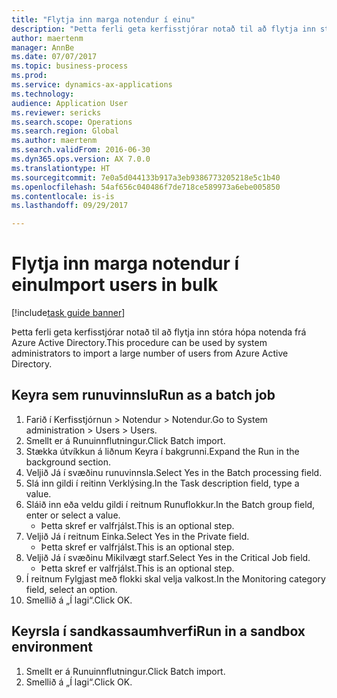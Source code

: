 ```yaml
--- 
title: "Flytja inn marga notendur í einu"
description: "Þetta ferli geta kerfisstjórar notað til að flytja inn stóra hópa notenda frá Azure Active Directory."
author: maertenm
manager: AnnBe
ms.date: 07/07/2017
ms.topic: business-process
ms.prod: 
ms.service: dynamics-ax-applications
ms.technology: 
audience: Application User
ms.reviewer: sericks
ms.search.scope: Operations
ms.search.region: Global
ms.author: maertenm
ms.search.validFrom: 2016-06-30
ms.dyn365.ops.version: AX 7.0.0
ms.translationtype: HT
ms.sourcegitcommit: 7e0a5d044133b917a3eb9386773205218e5c1b40
ms.openlocfilehash: 54af656c040486f7de718ce589973a6ebe005850
ms.contentlocale: is-is
ms.lasthandoff: 09/29/2017

---
```

# <a name="import-users-in-bulk"></a><span data-ttu-id="78da4-103">Flytja inn marga notendur í einu</span><span class="sxs-lookup"><span data-stu-id="78da4-103">Import users in bulk</span></span>

[!include[task guide banner](../../includes/task-guide-banner.md)]

<span data-ttu-id="78da4-104">Þetta ferli geta kerfisstjórar notað til að flytja inn stóra hópa notenda frá Azure Active Directory.</span><span class="sxs-lookup"><span data-stu-id="78da4-104">This procedure can be used by system administrators to import a large number of users from Azure Active Directory.</span></span>


## <a name="run-as-a-batch-job"></a><span data-ttu-id="78da4-105">Keyra sem runuvinnslu</span><span class="sxs-lookup"><span data-stu-id="78da4-105">Run as a batch job</span></span>
1. <span data-ttu-id="78da4-106">Farið í Kerfisstjórnun > Notendur > Notendur.</span><span class="sxs-lookup"><span data-stu-id="78da4-106">Go to System administration > Users > Users.</span></span>
2. <span data-ttu-id="78da4-107">Smellt er á Runuinnflutningur.</span><span class="sxs-lookup"><span data-stu-id="78da4-107">Click Batch import.</span></span>
3. <span data-ttu-id="78da4-108">Stækka útvíkkun á liðnum Keyra í bakgrunni.</span><span class="sxs-lookup"><span data-stu-id="78da4-108">Expand the Run in the background section.</span></span>
4. <span data-ttu-id="78da4-109">Veljið Já í svæðinu runuvinnsla.</span><span class="sxs-lookup"><span data-stu-id="78da4-109">Select Yes in the Batch processing field.</span></span>
5. <span data-ttu-id="78da4-110">Slá inn gildi í reitinn Verklýsing.</span><span class="sxs-lookup"><span data-stu-id="78da4-110">In the Task description field, type a value.</span></span>
6. <span data-ttu-id="78da4-111">Sláið inn eða veldu gildi í reitnum Runuflokkur.</span><span class="sxs-lookup"><span data-stu-id="78da4-111">In the Batch group field, enter or select a value.</span></span>
    * <span data-ttu-id="78da4-112">Þetta skref er valfrjálst.</span><span class="sxs-lookup"><span data-stu-id="78da4-112">This is an optional step.</span></span>  
7. <span data-ttu-id="78da4-113">Veljið Já í reitnum Einka.</span><span class="sxs-lookup"><span data-stu-id="78da4-113">Select Yes in the Private field.</span></span>
    * <span data-ttu-id="78da4-114">Þetta skref er valfrjálst.</span><span class="sxs-lookup"><span data-stu-id="78da4-114">This is an optional step.</span></span>  
8. <span data-ttu-id="78da4-115">Veljið Já í svæðinu Mikilvægt starf.</span><span class="sxs-lookup"><span data-stu-id="78da4-115">Select Yes in the Critical Job field.</span></span>
    * <span data-ttu-id="78da4-116">Þetta skref er valfrjálst.</span><span class="sxs-lookup"><span data-stu-id="78da4-116">This is an optional step.</span></span>  
9. <span data-ttu-id="78da4-117">Í reitnum Fylgjast með flokki skal velja valkost.</span><span class="sxs-lookup"><span data-stu-id="78da4-117">In the Monitoring category field, select an option.</span></span>
10. <span data-ttu-id="78da4-118">Smellið á „Í lagi“.</span><span class="sxs-lookup"><span data-stu-id="78da4-118">Click OK.</span></span>

## <a name="run-in-a-sandbox-environment"></a><span data-ttu-id="78da4-119">Keyrsla í sandkassaumhverfi</span><span class="sxs-lookup"><span data-stu-id="78da4-119">Run in a sandbox environment</span></span>
1. <span data-ttu-id="78da4-120">Smellt er á Runuinnflutningur.</span><span class="sxs-lookup"><span data-stu-id="78da4-120">Click Batch import.</span></span>
2. <span data-ttu-id="78da4-121">Smellið á „Í lagi“.</span><span class="sxs-lookup"><span data-stu-id="78da4-121">Click OK.</span></span>


